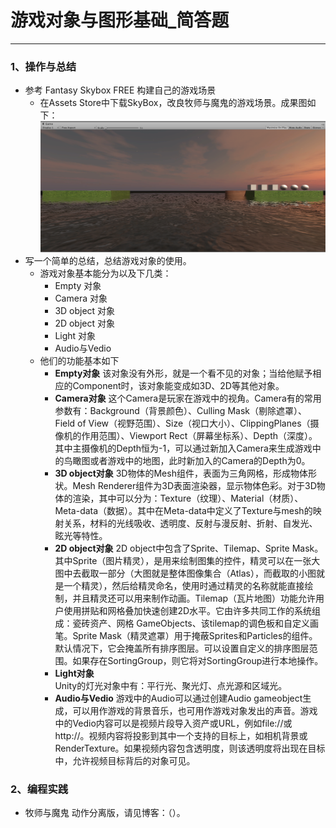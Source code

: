 # 游戏对象与图形基础_简答题

---

### 1、操作与总结

- 参考 Fantasy Skybox FREE 构建自己的游戏场景
    - 在Assets Store中下载SkyBox，改良牧师与魔鬼的游戏场景。成果图如下：
![这里写图片描述](https://github.com/EmilyBlues/Unity-learning/blob/master/Images/HW3_5.png)
- 写一个简单的总结，总结游戏对象的使用。
    - 游戏对象基本能分为以及下几类：
        - Empty 对象
        - Camera 对象
        - 3D object 对象
        - 2D object 对象
        - Light 对象
        - Audio与Vedio
    - 他们的功能基本如下
        - **Empty对象**
          该对象没有外形，就是一个看不见的对象；当给他赋予相应的Component时，该对象能变成如3D、2D等其他对象。
        - **Camera对象**
          这个Camera是玩家在游戏中的视角。Camera有的常用参数有：Background（背景颜色）、Culling Mask（剔除遮罩）、Field of View（视野范围）、Size（视口大小）、ClippingPlanes（摄像机的作用范围）、Viewport Rect（屏幕坐标系）、Depth（深度）。  
其中主摄像机的Depth恒为-1，可以通过新加入Camera来生成游戏中的鸟瞰图或者游戏中的地图，此时新加入的Camera的Depth为0。
        - **3D object对象**
          3D物体的Mesh组件，表面为三角网格，形成物体形状。Mesh Renderer组件为3D表面渲染器，显示物体色彩。对于3D物体的渲染，其中可以分为：Texture（纹理）、Material（材质）、Meta-data（数据）。其中在Meta-data中定义了Texture与mesh的映射关系，材料的光线吸收、透明度、反射与漫反射、折射、自发光、眩光等特性。
        - **2D object对象**
          2D object中包含了Sprite、Tilemap、Sprite Mask。其中Sprite（图片精灵），是用来绘制图集的控件，精灵可以在一张大图中去截取一部分（大图就是整体图像集合（Atlas），而截取的小图就是一个精灵），然后给精灵命名，使用时通过精灵的名称就能直接绘制，并且精灵还可以用来制作动画。Tilemap（瓦片地图）功能允许用户使用拼贴和网格叠加快速创建2D水平。它由许多共同工作的系统组成：瓷砖资产、网格 GameObjects、该tilemap的调色板和自定义画笔。Sprite Mask（精灵遮罩）用于掩蔽Sprites和Particles的组件。默认情况下，它会掩盖所有排序图层。可以设置自定义的排序图层范围。如果存在SortingGroup，则它将对SortingGroup进行本地操作。  
        - **Light对象**  
          Unity的灯光对象中有：平行光、聚光灯、点光源和区域光。
        - **Audio与Vedio**
          游戏中的Audio可以通过创建Audio gameobject生成，可以用作游戏的背景音乐，也可用作游戏对象发出的声音。游戏中的Vedio内容可以是视频片段导入资产或URL，例如file://或http://。视频内容将投影到其中一个支持的目标上，如相机背景或RenderTexture。如果视频内容包含透明度，则该透明度将出现在目标中，允许视频目标背后的对象可见。

### 2、编程实践

- 牧师与魔鬼 动作分离版，请见博客：（）。




